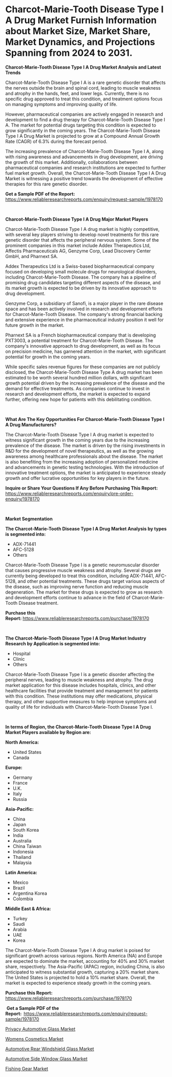 <p><h1>Charcot-Marie-Tooth Disease Type I A Drug Market Furnish Information about Market Size, Market Share, Market Dynamics, and Projections Spanning from 2024 to 2031.</h1></p><p><strong>Charcot-Marie-Tooth Disease Type I A Drug Market Analysis and Latest Trends</strong></p>
<p><p>Charcot-Marie-Tooth Disease Type I A is a rare genetic disorder that affects the nerves outside the brain and spinal cord, leading to muscle weakness and atrophy in the hands, feet, and lower legs. Currently, there is no specific drug approved to treat this condition, and treatment options focus on managing symptoms and improving quality of life.</p><p>However, pharmaceutical companies are actively engaged in research and development to find a drug therapy for Charcot-Marie-Tooth Disease Type I A. The market for potential drugs targeting this condition is expected to grow significantly in the coming years. The Charcot-Marie-Tooth Disease Type I A Drug Market is projected to grow at a Compound Annual Growth Rate (CAGR) of 6.3% during the forecast period.</p><p>The increasing prevalence of Charcot-Marie-Tooth Disease Type I A, along with rising awareness and advancements in drug development, are driving the growth of this market. Additionally, collaborations between pharmaceutical companies and research institutions are expected to further fuel market growth. Overall, the Charcot-Marie-Tooth Disease Type I A Drug Market is witnessing a positive trend towards the development of effective therapies for this rare genetic disorder.</p></p>
<p><strong>Get a Sample PDF of the Report:&nbsp;</strong> <a href="https://www.reliableresearchreports.com/enquiry/request-sample/1978170">https://www.reliableresearchreports.com/enquiry/request-sample/1978170</a></p>
<p>&nbsp;</p>
<p><strong>Charcot-Marie-Tooth Disease Type I A Drug Major Market Players</strong></p>
<p><p>Charcot-Marie-Tooth Disease Type I A drug market is highly competitive, with several key players striving to develop novel treatments for this rare genetic disorder that affects the peripheral nervous system. Some of the prominent companies in this market include Addex Therapeutics Ltd, Affectis Pharmaceuticals AG, Genzyme Corp, Lead Discovery Center GmbH, and Pharnext SA.</p><p>Addex Therapeutics Ltd is a Swiss-based biopharmaceutical company focused on developing small molecule drugs for neurological disorders, including Charcot-Marie-Tooth Disease. The company has a pipeline of promising drug candidates targeting different aspects of the disease, and its market growth is expected to be driven by its innovative approach to drug development.</p><p>Genzyme Corp, a subsidiary of Sanofi, is a major player in the rare disease space and has been actively involved in research and development efforts for Charcot-Marie-Tooth Disease. The company's strong financial backing and extensive experience in the pharmaceutical industry position it well for future growth in the market.</p><p>Pharnext SA is a French biopharmaceutical company that is developing PXT3003, a potential treatment for Charcot-Marie-Tooth Disease. The company's innovative approach to drug development, as well as its focus on precision medicine, has garnered attention in the market, with significant potential for growth in the coming years.</p><p>While specific sales revenue figures for these companies are not publicly disclosed, the Charcot-Marie-Tooth Disease Type A drug market has been estimated to be worth several hundred million dollars, with significant growth potential driven by the increasing prevalence of the disease and the demand for effective treatments. As companies continue to invest in research and development efforts, the market is expected to expand further, offering new hope for patients with this debilitating condition.</p></p>
<p>&nbsp;</p>
<p><strong>What Are The Key Opportunities For Charcot-Marie-Tooth Disease Type I A Drug Manufacturers?</strong></p>
<p><p>The Charcot-Marie-Tooth Disease Type I A drug market is expected to witness significant growth in the coming years due to the increasing prevalence of the disease. The market is driven by the rising investments in R&D for the development of novel therapeutics, as well as the growing awareness among healthcare professionals about the disease. The market is also benefiting from the increasing adoption of personalized medicine and advancements in genetic testing technologies. With the introduction of innovative treatment options, the market is anticipated to experience steady growth and offer lucrative opportunities for key players in the future.</p></p>
<p><strong>Inquire or Share Your Questions If Any Before Purchasing This Report:</strong> <a href="https://www.reliableresearchreports.com/enquiry/pre-order-enquiry/1978170">https://www.reliableresearchreports.com/enquiry/pre-order-enquiry/1978170</a></p>
<p>&nbsp;</p>
<p><strong>Market Segmentation</strong></p>
<p><strong>The Charcot-Marie-Tooth Disease Type I A Drug Market Analysis by types is segmented into:</strong></p>
<p><ul><li>ADX-71441</li><li>AFC-5128</li><li>Others</li></ul></p>
<p><p>Charcot-Marie-Tooth Disease Type I is a genetic neuromuscular disorder that causes progressive muscle weakness and atrophy. Several drugs are currently being developed to treat this condition, including ADX-71441, AFC-5128, and other potential treatments. These drugs target various aspects of the disease, such as improving nerve function and reducing muscle degeneration. The market for these drugs is expected to grow as research and development efforts continue to advance in the field of Charcot-Marie-Tooth Disease treatment.</p></p>
<p><strong>Purchase this Report:&nbsp;</strong><a href="https://www.reliableresearchreports.com/purchase/1978170">https://www.reliableresearchreports.com/purchase/1978170</a></p>
<p>&nbsp;</p>
<p><strong>The Charcot-Marie-Tooth Disease Type I A Drug Market Industry Research by Application is segmented into:</strong></p>
<p><ul><li>Hospital</li><li>Clinic</li><li>Others</li></ul></p>
<p><p>Charcot-Marie-Tooth Disease Type I is a genetic disorder affecting the peripheral nerves, leading to muscle weakness and atrophy. The drug market application for this disease includes hospitals, clinics, and other healthcare facilities that provide treatment and management for patients with this condition. These institutions may offer medications, physical therapy, and other supportive measures to help improve symptoms and quality of life for individuals with Charcot-Marie-Tooth Disease Type I.</p></p>
<p>&nbsp;</p>
<p><strong>In terms of Region, the Charcot-Marie-Tooth Disease Type I A Drug Market Players available by Region are:</strong></p>
<p>
    <p> <strong> North America: </strong>
        <ul>
            <li>United States</li>
            <li>Canada</li>
        </ul>
        </p> 
    <p> <strong> Europe: </strong>
        <ul>
            <li>Germany</li>
            <li>France</li>
            <li>U.K.</li>
            <li>Italy</li>
            <li>Russia</li>
        </ul>
        </p> 
    <p> <strong> Asia-Pacific: </strong>
        <ul>
            <li>China</li>
            <li>Japan</li>
            <li>South Korea</li>
            <li>India</li>
            <li>Australia</li>
            <li>China Taiwan</li>
            <li>Indonesia</li>
            <li>Thailand</li>
            <li>Malaysia</li>
        </ul>
        </p> 
    <p> <strong> Latin America: </strong>
        <ul>
            <li>Mexico</li>
            <li>Brazil</li>
            <li>Argentina Korea</li>
            <li>Colombia</li>
        </ul>
        </p> 
    <p> <strong> Middle East & Africa: </strong>
        <ul>
            <li>Turkey</li>
            <li>Saudi</li>
            <li>Arabia</li>
            <li>UAE</li>
            <li>Korea</li>
        </ul>
    </p>
    </p>
<p><p>The Charcot-Marie-Tooth Disease Type I A drug market is poised for significant growth across various regions. North America (NA) and Europe are expected to dominate the market, accounting for 40% and 30% market share, respectively. The Asia-Pacific (APAC) region, including China, is also anticipated to witness substantial growth, capturing a 20% market share. The United States is projected to hold a 10% market share. Overall, the market is expected to experience steady growth in the coming years.</p></p>
<p><strong>Purchase this Report: </strong><a href="https://www.reliableresearchreports.com/purchase/1978170">https://www.reliableresearchreports.com/purchase/1978170</a></p>
<p>&nbsp;<strong>Get a Sample PDF of the Report:&nbsp;&nbsp;</strong><a href="https://www.reliableresearchreports.com/enquiry/request-sample/1978170">https://www.reliableresearchreports.com/enquiry/request-sample/1978170</a></p>
<p><strong></strong></p>
<p><p><a href="https://eight-handstand-8fb.notion.site/Privacy-Automotive-Glass-Market-Offers-Provide-Insightful-Data-for-the-Time-Period-from-2024-to-2031-8b69e037722e40569337d8784628bca5">Privacy Automotive Glass Market</a></p><p><a href="https://view.publitas.com/reportprime-1/global-womens-cosmetics-market-size-and-market-trends-insights-and-projections-from-2024-to-2031/">Womens Cosmetics Market</a></p><p><a href="https://simplistic-meeting-7ee.notion.site/Automotive-Rear-Windshield-Glass-Market-Insights-Market-Players-and-Forecast-Till-2031-5dd2d320bf0d4a95806da39054443878">Automotive Rear Windshield Glass Market</a></p><p><a href="https://skillful-vermicelli-b89.notion.site/Automotive-Side-Window-Glass-Market-Size-Growth-and-Forecast-from-2024-2031-5593c00bf14f49bea64b0ae7c39cfd4c">Automotive Side Window Glass Market</a></p><p><a href="https://view.publitas.com/reportprime-1/fishing-gear-market-research-report-reveals-the-latest-trends-and-opportunities-of-this-market-for-period-from-2024-2031/">Fishing Gear Market</a></p></p>